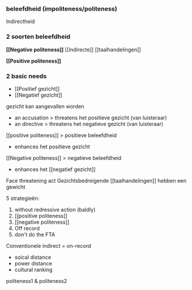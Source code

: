### beleefdheid (impoliteness/politeness)


Indirectheid

### 2 soorten beleefdheid
**[[Negative politeness]]**
[[Indirecte]] [[taalhandelingen]]

**[[Positive politeness]]**



### 2 basic needs
- [[Positief gezicht]]
- [[Negatief gezicht]]

gezicht kan aangevallen worden
- an accusation > threatens het positieve gezicht (van luisteraar)
- an directive > threatens het negatieve gezicht (van luisteraar)

[[positive politeness]] > positieve beleefdheid
- enhances het positieve gezicht

[[Negative politeness]] > negatieve beleefdheid
- enhances het [[negatief gezicht]]


Face threatening act
Gezichtsbedreigende [[taalhandelingen]] hebben een gewicht

5 strategieën:
1. without redressive action (baldly)
2. [[positive politeness]]
3. [[negative politeness]]
4. Off record
5. don't do the FTA


Conventionele indirect = on-record

- soical distance
- power distance
- cultural ranking

politeness1 & politeness2




